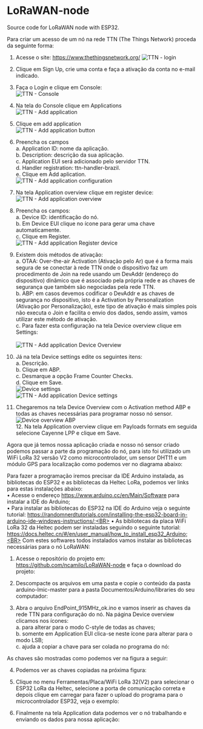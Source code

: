 # LoRaWAN-node
Source code for LoRaWAN node with ESP32.

Para criar um acesso de um nó na rede TTN (The Things Network) proceda da seguinte forma:

1.	Acesse o site: https://www.thethingsnetwork.org/
![TTN - login](https://user-images.githubusercontent.com/8071543/66339735-1e670400-e91a-11e9-8320-912501b7b63f.png)

2.	Clique em Sign Up, crie uma conta e faça a ativação da conta no e-mail indicado.
3.	Faça o Login e clique em Console:<BR>
![TTN - Console](https://user-images.githubusercontent.com/8071543/66339772-363e8800-e91a-11e9-9e26-e0beb767aafe.png)<BR>
4.	Na tela do Console clique em Applications<BR>
![TTN - Add application](https://user-images.githubusercontent.com/8071543/66340029-c086ec00-e91a-11e9-9822-ecc2ddd8d197.png)<BR>
5.	Clique em add application<BR>
![TTN - Add application button](https://user-images.githubusercontent.com/8071543/66340071-d4cae900-e91a-11e9-966d-488ee0917d2d.png)<BR>
6.	Preencha os campos<BR>
a.	Application ID: nome da aplicação.<BR>
b.	Description: descrição da sua aplicação.<BR>
c.	Application EUI será adicionado pelo servidor TTN.<BR>
d.	Handler registration: ttn-handler-brazil.<BR>
e.	Clique em Add aplication.<BR>
![TTN - Add application configuration](https://user-images.githubusercontent.com/8071543/66340387-6f2b2c80-e91b-11e9-9384-60424d10a50e.png)<BR>
7.	Na tela Application overview clique em register device:
![TTN - Add application overview](https://user-images.githubusercontent.com/8071543/66340505-adc0e700-e91b-11e9-97b8-9ec57d50d7a7.png)<BR>
8.	Preencha os campos:<BR>
a.	Device ID: identificação do nó.<BR>
b.	Em Device EUI clique no ícone   para gerar uma chave automaticamente.<BR>
c.	Clique em Register.<BR>
![TTN - Add application Register device](https://user-images.githubusercontent.com/8071543/66341132-02b12d00-e91d-11e9-83ec-a14826fc4976.png)<BR>
9.	Existem dois métodos de ativação:<BR>
a.	OTAA: Over-the-air Activation (Ativação pelo Ar) que é a forma mais segura de se conectar à rede TTN onde o dispositivo faz um procedimento de Join na rede usando um DevAddr (endereço do dispositivo) dinâmico que é associado pela própria rede e as chaves de segurança que também são negociadas pela rede TTN.<BR>
b.	ABP: em casos devemos codificar o DevAddr e as chaves de segurança no dispositivo, isto é a Activation by Personalization (Ativação por Personalização), este tipo de ativação é mais simples pois não executa o Join e facilita o envio dos dados, sendo assim, vamos utilizar este método de ativação.<BR>
c.	Para fazer esta configuração na tela Device overview clique em Settings:<BR><BR>
![TTN - Add application Device Overview](https://user-images.githubusercontent.com/8071543/66341189-1bb9de00-e91d-11e9-9461-870583575c13.png)<BR>
10.	Já na tela Device settings edite os seguintes itens:<BR>
a.	Descrição.<BR>
b.	Clique em ABP.<BR>
c.	Desmarque a opção Frame Counter Checks.<BR>
d.	Clique em Save.<BR>
![Device settings](https://user-images.githubusercontent.com/8071543/66341688-304aa600-e91e-11e9-82e7-b20066a2aaba.png)<BR>
![TTN - Add application Device settings](https://user-images.githubusercontent.com/8071543/66341301-558ae480-e91d-11e9-8e26-65b35fec83ba.png)<BR>
11.	Chegaremos na tela Device Overview com o Activation method ABP e todas as chaves necessárias para programar nosso nó sensor.<BR>
![Device overview ABP](https://user-images.githubusercontent.com/8071543/66341951-a6e7a380-e91e-11e9-8abd-2dd2b5c62885.png)<BR>
	12.	Na tela Application overview clique em Payloads formats em seguida selecione Cayenne LPP e clique em Save.<BR>
 















Agora que já temos nossa aplicação criada e nosso nó sensor criado podemos passar a parte da programação do nó, para isto foi utilizado um WiFi LoRa 32 versão V2 como microcontrolador, um sensor DHT11 e um módulo GPS para localização como podemos ver no diagrama abaixo:<BR>
 
Para fazer a programação iremos precisar da IDE Arduino instalada, as bibliotecas do ESP32 e as bibliotecas da Heltec LoRa, podemos ver links para estas instalações abaixo:<BR>
•	Acesse o endereço https://www.arduino.cc/en/Main/Software para instalar a IDE do Arduino;<BR>
•	Para instalar as bibliotecas do ESP32 na IDE do Arduino veja o seguinte tutorial: https://randomnerdtutorials.com/installing-the-esp32-board-in-arduino-ide-windows-instructions/;<BR>
•	As bibliotecas da placa WiFi LoRa 32 da Heltec podem ser instaladas seguindo o seguinte tutorial: https://docs.heltec.cn/#/en/user_manual/how_to_install_esp32_Arduino;<BR>
Com estes softwares todos instalados vamos instalar as bibliotecas necessárias para o nó LoRaWAN:<BR>
1.	Acesse o repositório do projeto em: https://github.com/ncamilo/LoRaWAN-node e faça o download do projeto:<BR>
 
2.	Descompacte os arquivos em uma pasta e copie o conteúdo da pasta arduino-lmic-master para a pasta Documentos/Arduino/libraries do seu computador:<BR>
 
3.	Abra o arquivo EndPoint_915MHz_ok.ino e vamos inserir as chaves da rede TTN para configuração do nó. Na página Device overview clicamos nos ícones:<BR>
a.	  para alterar para o modo C-style de todas as chaves; <BR>
b.	  somente em Application EUI clica-se neste ícone para alterar para o modo LSB; <BR>
c.	  ajuda a copiar a chave para ser colada no programa do nó:<BR>

As chaves são mostradas como podemos ver na figura a seguir:<BR>
 

















4.	Podemos ver as chaves copiadas na próxima figura:<BR>
 
















5.	Clique no menu Ferramentas/Placa/WiFi LoRa 32(V2) para selecionar o ESP32 LoRa da Heltec, selecione a porta de comunicação correta e depois clique em carregar para fazer o upload do programa para o microcontrolador ESP32, veja o exemplo:<BR>
 














6.	Finalmente na tela Application data podemos ver o nó trabalhando e enviando os dados para nossa aplicação:<BR>

 















